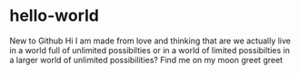 # hello-world
New to Github
Hi
I am made from love and thinking that are we actually live in a world full of unlimited possibilties
or in a world of limited possibilties in a larger world of unlimited possibilities?
Find me on my moon greet greet
